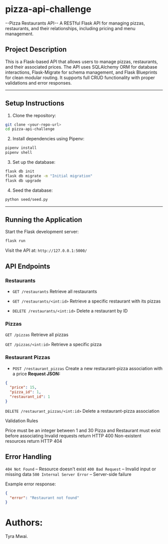 # pizza-api-challenge

--Pizza Restaurants API--
A RESTful Flask API for managing pizzas, restaurants, and their relationships, including pricing and menu management.


## Project Description

This is a Flask-based API that allows users to manage pizzas, restaurants, and their associated prices. The API uses SQLAlchemy ORM for database interactions, Flask-Migrate for schema management, and Flask Blueprints for clean modular routing. It supports full CRUD functionality with proper validations and error responses.

---

## Setup Instructions

1. Clone the repository:

```bash
git clone <your-repo-url>
cd pizza-api-challenge
```

2. Install dependencies using Pipenv:

```bash
pipenv install
pipenv shell
```

3. Set up the database:

```bash
flask db init
flask db migrate -m "Initial migration"
flask db upgrade
```

4. Seed the database:

```bash
python seed/seed.py
```

---

## Running the Application

Start the Flask development server:

```bash
flask run
```

Visit the API at:
`http://127.0.0.1:5000/`

## API Endpoints

### Restaurants

* `GET /restaurants`
  Retrieve all restaurants

* `GET /restaurants/<int:id>`
  Retrieve a specific restaurant with its pizzas

* `DELETE /restaurants/<int:id>`
  Delete a restaurant by ID

### Pizzas

 `GET /pizzas`
  Retrieve all pizzas

 `GET /pizzas/<int:id>`
  Retrieve a specific pizza

### Restaurant Pizzas

* `POST /restaurant_pizzas`
  Create a new restaurant-pizza association with a price
  **Request JSON:**

```json
{
  "price": 15,
  "pizza_id": 1,
  "restaurant_id": 1
}
```

 `DELETE /restaurant_pizzas/<int:id>`
  Delete a restaurant-pizza association


Validation Rules

 Price must be an integer between 1 and 30
 Pizza and Restaurant must exist before associating
 Invalid requests return HTTP 400
 Non-existent resources return HTTP 404

## Error Handling

`404 Not Found` – Resource doesn't exist
 `400 Bad Request` – Invalid input or missing data
 `500 Internal Server Error` – Server-side failure

Example error response:

```json
{
  "error": "Restaurant not found"
}
```
# Authors:
Tyra Mwai.



